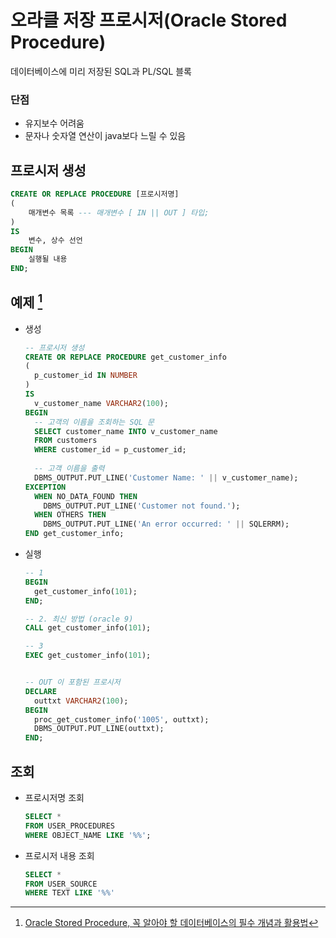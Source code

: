 # 오라클 저장 프로시저(Oracle Stored Procedure)
데이터베이스에 미리 저장된 SQL과 PL/SQL 블록

### 단점
- 유지보수 어려움
- 문자나 숫자열 연산이 java보다 느릴 수 있음

## 프로시저 생성
```sql
CREATE OR REPLACE PROCEDURE [프로시저명]
(
    매개변수 목록 --- 매개변수 [ IN || OUT ] 타입;
)
IS
    변수, 상수 선언
BEGIN
    실행될 내용
END;
```

## 예제 [^2]
- 생성
    ```sql
    -- 프로시저 생성
    CREATE OR REPLACE PROCEDURE get_customer_info
    (
      p_customer_id IN NUMBER
    ) 
    IS
      v_customer_name VARCHAR2(100);
    BEGIN
      -- 고객의 이름을 조회하는 SQL 문
      SELECT customer_name INTO v_customer_name
      FROM customers
      WHERE customer_id = p_customer_id;
      
      -- 고객 이름을 출력
      DBMS_OUTPUT.PUT_LINE('Customer Name: ' || v_customer_name);
    EXCEPTION
      WHEN NO_DATA_FOUND THEN
        DBMS_OUTPUT.PUT_LINE('Customer not found.');
      WHEN OTHERS THEN
        DBMS_OUTPUT.PUT_LINE('An error occurred: ' || SQLERRM);
    END get_customer_info;
    ```
- 실행
    ```sql
    -- 1
    BEGIN
      get_customer_info(101);
    END;

    -- 2. 최신 방법 (oracle 9)
    CALL get_customer_info(101);

    -- 3
    EXEC get_customer_info(101);


    -- OUT 이 포함된 프로시저
    DECLARE
      outtxt VARCHAR2(100);
    BEGIN
      proc_get_customer_info('1005', outtxt);
      DBMS_OUTPUT.PUT_LINE(outtxt);
    END;

    ```

## 조회
- 프로시저명 조회
  ```sql
  SELECT *
  FROM USER_PROCEDURES
  WHERE OBJECT_NAME LIKE '%%';
  ```
- 프로시저 내용 조회
  ```sql
  SELECT *
  FROM USER_SOURCE
  WHERE TEXT LIKE '%%'
  ```

[^1]: 
[^2]: [Oracle Stored Procedure, 꼭 알아야 할 데이터베이스의 필수 개념과 활용법](https://digitalbourgeois.tistory.com/343)
